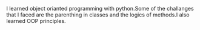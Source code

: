 I learned object orianted programming with python.Some of the challanges that I faced are the parenthing in classes and the logics of methods.I also learned OOP principles.
